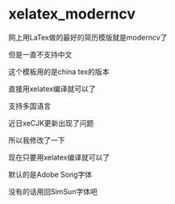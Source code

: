 xelatex_moderncv
================

网上用LaTex做的最好的简历模版就是moderncv了

但是一直不支持中文

这个模板用的是china tex的版本

直接用xelatex编译就可以了

支持多国语言

近日xeCJK更新出现了问题

所以我修改了一下

现在只要用xelatex编译就可以了

默认的是Adobe Song字体

没有的话用回SimSun字体吧
